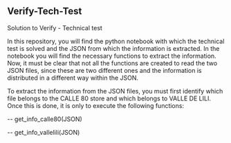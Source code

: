 ## Verify-Tech-Test

Solution to Verify - Technical test

In this repository, you will find the python notebook with which the technical test is solved and the JSON from which the information is extracted. In the notebook you will find the necessary functions to extract the information. Now, it must be clear that not all the functions are created to read the two JSON files, since these are two different ones and the information is distributed in a different way within the JSON.

To extract the information from the JSON files, you must first identify which file belongs to the CALLE 80 store and which belongs to VALLE DE LILI. Once this is done, it is only to execute the following functions:

<p>-- get_info_calle80(JSON)</p>
<p>-- get_info_vallelili(JSON)</p>
